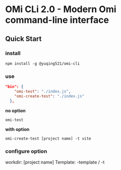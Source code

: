 # OMi CLi 2.0 - Modern Omi command-line interface

## Quick Start

### install

```shell
npm install -g @yuqing521/omi-cli

```

### use
```json
"bin": {
    "omi-test": "./index.js",
    "omi-create-test": "./index.js"
  },
```
**no option**

```shell
omi-test
```

**with option**

```shell
omi-create-test [project name] -t vite
```

### configure option

workdir: [project name]
Template: -template / -t
